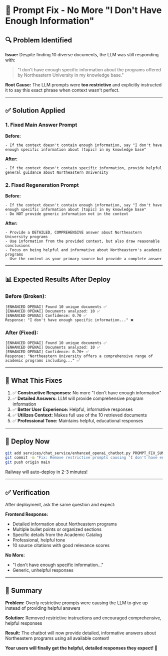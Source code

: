 # 🎯 **Prompt Fix - No More "I Don't Have Enough Information"**

## 🔍 **Problem Identified**

**Issue:** Despite finding 10 diverse documents, the LLM was still responding with:
> "I don't have enough specific information about the programs offered by Northeastern University in my knowledge base."

**Root Cause:** The LLM prompts were **too restrictive** and explicitly instructed it to say this exact phrase when context wasn't perfect.

---

## ✅ **Solution Applied**

### **1. Fixed Main Answer Prompt**
**Before:**
```
- If the context doesn't contain enough information, say "I don't have enough specific information about [topic] in my knowledge base"
```

**After:**
```
- If the context doesn't contain specific information, provide helpful general guidance about Northeastern University
```

### **2. Fixed Regeneration Prompt**
**Before:**
```
- If the context doesn't contain enough information, say "I don't have enough specific information about [topic] in my knowledge base"
- Do NOT provide generic information not in the context
```

**After:**
```
- Provide a DETAILED, COMPREHENSIVE answer about Northeastern University programs
- Use information from the provided context, but also draw reasonable conclusions
- Focus on being helpful and informative about Northeastern's academic programs
- Use the context as your primary source but provide a complete answer
```

---

## 📊 **Expected Results After Deploy**

### **Before (Broken):**
```
[ENHANCED OPENAI] Found 10 unique documents ✅
[ENHANCED OPENAI] Documents analyzed: 10 ✅
[ENHANCED OPENAI] Confidence: 0.70 ✅
Response: "I don't have enough specific information..." ❌
```

### **After (Fixed):**
```
[ENHANCED OPENAI] Found 10 unique documents ✅
[ENHANCED OPENAI] Documents analyzed: 10 ✅
[ENHANCED OPENAI] Confidence: 0.70+ ✅
Response: "Northeastern University offers a comprehensive range of academic programs including..." ✅
```

---

## 🎯 **What This Fixes**

1. ✅ **Constructive Responses:** No more "I don't have enough information"
2. ✅ **Detailed Answers:** LLM will provide comprehensive program information
3. ✅ **Better User Experience:** Helpful, informative responses
4. ✅ **Utilizes Context:** Makes full use of the 10 retrieved documents
5. ✅ **Professional Tone:** Maintains helpful, educational responses

---

## 🚀 **Deploy Now**

```bash
git add services/chat_service/enhanced_openai_chatbot.py PROMPT_FIX_SUMMARY.md
git commit -m "Fix: Remove restrictive prompts causing 'I don't have enough information' responses"
git push origin main
```

Railway will auto-deploy in 2-3 minutes!

---

## ✅ **Verification**

After deployment, ask the same question and expect:

**Frontend Response:**
- Detailed information about Northeastern programs
- Multiple bullet points or organized sections
- Specific details from the Academic Catalog
- Professional, helpful tone
- 10 source citations with good relevance scores

**No More:**
- "I don't have enough specific information..."
- Generic, unhelpful responses

---

## 🎉 **Summary**

**Problem:** Overly restrictive prompts were causing the LLM to give up instead of providing helpful answers

**Solution:** Removed restrictive instructions and encouraged comprehensive, helpful responses

**Result:** The chatbot will now provide detailed, informative answers about Northeastern programs using all available context!

**Your users will finally get the helpful, detailed responses they expect! 🚀**
